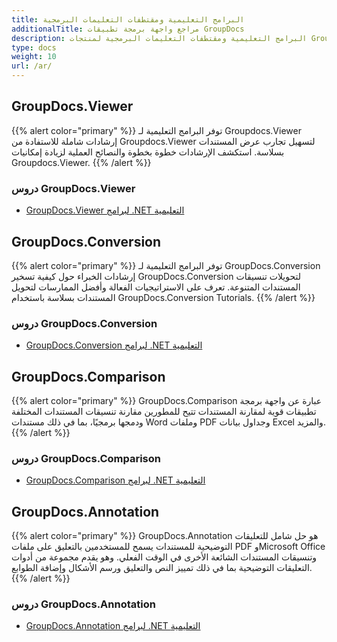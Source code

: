 ```yaml
---
title: البرامج التعليمية ومقتطفات التعليمات البرمجية
additionalTitle: مراجع واجهة برمجة تطبيقات GroupDocs
description: البرامج التعليمية ومقتطفات التعليمات البرمجية لمنتجات GroupDocs مثل GroupDocs.Viewer وGroupDocs.Annotation وGroupDocs.Conversion ومنتجات أخرى.
type: docs
weight: 10
url: /ar/
---
```


## GroupDocs.Viewer
{{% alert color="primary" %}}
توفر البرامج التعليمية لـ Groupdocs.Viewer إرشادات شاملة للاستفادة من Groupdocs.Viewer لتسهيل تجارب عرض المستندات بسلاسة. استكشف الإرشادات خطوة بخطوة والنصائح العملية لزيادة إمكانيات Groupdocs.Viewer.
{{% /alert %}}

### دروس GroupDocs.Viewer
- [GroupDocs.Viewer لبرامج .NET التعليمية](../viewer/ar/net/)


## GroupDocs.Conversion
{{% alert color="primary" %}}
توفر البرامج التعليمية لـ GroupDocs.Conversion إرشادات الخبراء حول كيفية تسخير GroupDocs.Conversion لتحويلات تنسيقات المستندات المتنوعة. تعرف على الاستراتيجيات الفعالة وأفضل الممارسات لتحويل المستندات بسلاسة باستخدام GroupDocs.Conversion Tutorials.
{{% /alert %}}

### دروس GroupDocs.Conversion
- [GroupDocs.Conversion لبرامج .NET التعليمية](../conversion/ar/net/)


## GroupDocs.Comparison
{{% alert color="primary" %}}
GroupDocs.Comparison عبارة عن واجهة برمجة تطبيقات قوية لمقارنة المستندات تتيح للمطورين مقارنة تنسيقات المستندات المختلفة ودمجها برمجيًا، بما في ذلك مستندات Word وملفات PDF وجداول بيانات Excel والمزيد.
{{% /alert %}}

### دروس GroupDocs.Comparison
- [GroupDocs.Comparison لبرامج .NET التعليمية](../comparison/net/)


## GroupDocs.Annotation
{{% alert color="primary" %}}
GroupDocs.Annotation هو حل شامل للتعليقات التوضيحية للمستندات يسمح للمستخدمين بالتعليق على ملفات PDF وMicrosoft Office وتنسيقات المستندات الشائعة الأخرى في الوقت الفعلي. وهو يقدم مجموعة من أدوات التعليقات التوضيحية بما في ذلك تمييز النص والتعليق ورسم الأشكال وإضافة الطوابع.
{{% /alert %}}

### دروس GroupDocs.Annotation
- [GroupDocs.Annotation  لبرامج .NET التعليمية](../annotation/net/)